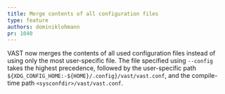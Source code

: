 ```yaml
---
title: Merge contents of all configuration files
type: feature
authors: dominiklohmann
pr: 1040
---
```


VAST now merges the contents of all used configuration files instead of using
only the most user-specific file. The file specified using `--config` takes the
highest precedence, followed by the user-specific path
`${XDG_CONFIG_HOME:-${HOME}/.config}/vast/vast.conf`, and the compile-time path
`<sysconfdir>/vast/vast.conf`.
